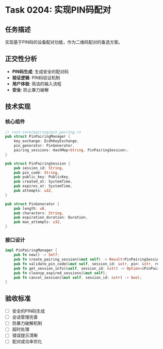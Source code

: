 # Task 0204: 实现PIN码配对

## 任务描述

实现基于PIN码的设备配对功能，作为二维码配对的备选方案。

## 正交性分析

- **PIN码生成**: 生成安全的配对码
- **验证逻辑**: PIN码验证机制
- **用户体验**: 简洁的输入流程
- **安全**: 防止暴力破解

## 技术实现

### 核心组件
```rust
// rust-core/pairing/pin_pairing.rs
pub struct PinPairingManager {
    key_exchange: EcdhKeyExchange,
    pin_generator: PinGenerator,
    pairing_sessions: HashMap<String, PinPairingSession>,
}

pub struct PinPairingSession {
    pub session_id: String,
    pub pin_code: String,
    pub public_key: PublicKey,
    pub created_at: SystemTime,
    pub expires_at: SystemTime,
    pub attempts: u32,
}

pub struct PinGenerator {
    pub length: u8,
    pub characters: String,
    pub expiration_duration: Duration,
    pub max_attempts: u32,
}
```

### 接口设计
```rust
impl PinPairingManager {
    pub fn new() -> Self;
    pub fn create_pairing_session(&mut self) -> Result<PinPairingSession, PairingError>;
    pub fn validate_pin_code(&mut self, session_id: &str, pin: &str, remote_public: &[u8]) -> Result<bool, PairingError>;
    pub fn get_session_info(&self, session_id: &str) -> Option<&PinPairingSession>;
    pub fn cleanup_expired_sessions(&mut self);
    pub fn cancel_session(&mut self, session_id: &str) -> bool;
}
```

## 验收标准

- [ ] 安全的PIN码生成
- [ ] 会话管理完善
- [ ] 防暴力破解机制
- [ ] 超时处理
- [ ] 错误提示清晰
- [ ] 配对成功率优化